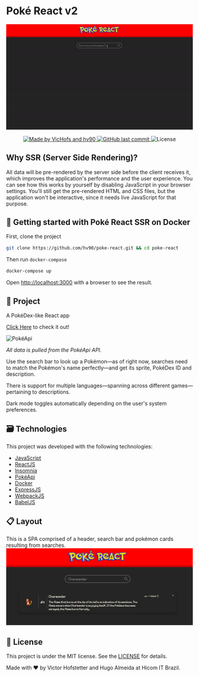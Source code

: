 # Poké React v2

<div display="flex" align="center">
	<img src="https://github.com/VicHofs/poke-react/blob/master/gh-assets/overview.gif" />
</div>
<p align="center">
  <a href="https://www.linkedin.com/in/victor-hofstetter/">
    <img alt="Made by VicHofs and hv90" src="https://img.shields.io/badge/made%20by-VicHofs | hv90-%2304D361">
  </a>

  <a href="https://github.com/VicHofs/poke-react/commits/master">
    <img alt="GitHub last commit" src="https://img.shields.io/github/last-commit/VicHofs/poke-react">
  </a>

  <img alt="License" src="https://img.shields.io/badge/license-MIT-brightgreen">
</p>
<p align="center">

## Why SSR (Server Side Rendering)?

All data will be pre-rendered by the server side before the client receives it,
which improves the application's performance and the user experience.
You can see how this works by yourself by disabling JavaScript in your browser settings.
You'll still get the pre-rendered HTML and CSS files, but the application won't be interactive, since it needs live JavaScript for that purpose.

## :whale: Getting started with Poké React SSR on Docker

First, clone the project

```bash
git clone https://github.com/hv90/poke-react.git && cd poke-react
```

Then run `docker-compose`

```bash
docker-compose up
```

Open [http://localhost:3000](http://localhost:3000) with a browser to see the result.

## 📝 Project

A PokéDex-like React app

[Click Here][website] to check it out!

<img alt="PokéApi" src="https://pokeapi.co/static/pokeapi_256.888baca4.png">

_All data is pulled from the PokéApi API._

Use the search bar to look up a Pokémon—as of right now, searches need to match the Pokémon's name perfectly—and get its sprite, PokéDex ID and description.

There is support for multiple languages—spanning across different games—pertaining to descriptions.

Dark mode toggles automatically depending on the user's system preferences.

## 🗃 Technologies

This project was developed with the following technologies:

- [JavaScript][javascript]
- [ReactJS][reactjs]
- [Insomnia][insomnia]
- [PokéApi][pokeapi]
- [Docker][docker]
- [ExpressJS][express]
- [WebpackJS][webpack]
- [BabelJS][babel]

## 📋 Layout

This is a SPA comprised of a header, search bar and pokémon cards resulting from searches.
<img src="https://github.com/VicHofs/poke-react/blob/master/gh-assets/overview.png" />

## 📜 License

This project is under the MIT license. See the [LICENSE](https://github.com/VicHofs/poke-react/LICENSE) for details.

Made with ❤ by Victor Hofstetter and Hugo Almeida at Hicom IT Brazil.

[javascript]: https://www.typescriptlang.org/
[reactjs]: https://reactjs.org
[yarn]: https://yarnpkg.com/
[vs]: https://code.visualstudio.com/
[vceditconfig]: https://marketplace.visualstudio.com/items?itemName=EditorConfig.EditorConfig
[vceslint]: https://marketplace.visualstudio.com/items?itemName=dbaeumer.vscode-eslint
[prettier]: https://marketplace.visualstudio.com/items?itemName=esbenp.prettier-vscode
[pokeapi]: https://pokeapi.co/
[express]: https://expressjs.com/
[insomnia]: https://insomnia.rest
[docker]: https://www.docker.com/
[website]: https://vichofs.github.io/poke-react-v2/
[webpack]: https://webpack.js.org/
[babel]: https://babeljs.io/
